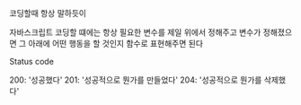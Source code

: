 코딩할때 항상 말하듯이

자바스크립트 코딩할 떄에는
항상 필요한 변수를 제일 위에서 정해주고
변수가 정해졌으면 그 아래에 어떤 행동을 할 것인지 함수로 표현해주면 된다

Status code

200: '성공했다'
201: '성공적으로 뭔가를 만들었다'
204: '성공적으로 뭔가를 삭제했다'
